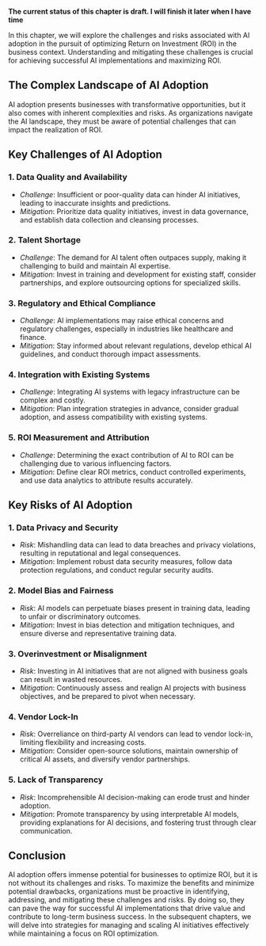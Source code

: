 **The current status of this chapter is draft. I will finish it later when I have time**

In this chapter, we will explore the challenges and risks associated with AI adoption in the pursuit of optimizing Return on Investment (ROI) in the business context. Understanding and mitigating these challenges is crucial for achieving successful AI implementations and maximizing ROI.

The Complex Landscape of AI Adoption
------------------------------------

AI adoption presents businesses with transformative opportunities, but it also comes with inherent complexities and risks. As organizations navigate the AI landscape, they must be aware of potential challenges that can impact the realization of ROI.

Key Challenges of AI Adoption
-----------------------------

### 1. **Data Quality and Availability**

* *Challenge*: Insufficient or poor-quality data can hinder AI initiatives, leading to inaccurate insights and predictions.
* *Mitigation*: Prioritize data quality initiatives, invest in data governance, and establish data collection and cleansing processes.

### 2. **Talent Shortage**

* *Challenge*: The demand for AI talent often outpaces supply, making it challenging to build and maintain AI expertise.
* *Mitigation*: Invest in training and development for existing staff, consider partnerships, and explore outsourcing options for specialized skills.

### 3. **Regulatory and Ethical Compliance**

* *Challenge*: AI implementations may raise ethical concerns and regulatory challenges, especially in industries like healthcare and finance.
* *Mitigation*: Stay informed about relevant regulations, develop ethical AI guidelines, and conduct thorough impact assessments.

### 4. **Integration with Existing Systems**

* *Challenge*: Integrating AI systems with legacy infrastructure can be complex and costly.
* *Mitigation*: Plan integration strategies in advance, consider gradual adoption, and assess compatibility with existing systems.

### 5. **ROI Measurement and Attribution**

* *Challenge*: Determining the exact contribution of AI to ROI can be challenging due to various influencing factors.
* *Mitigation*: Define clear ROI metrics, conduct controlled experiments, and use data analytics to attribute results accurately.

Key Risks of AI Adoption
------------------------

### 1. **Data Privacy and Security**

* *Risk*: Mishandling data can lead to data breaches and privacy violations, resulting in reputational and legal consequences.
* *Mitigation*: Implement robust data security measures, follow data protection regulations, and conduct regular security audits.

### 2. **Model Bias and Fairness**

* *Risk*: AI models can perpetuate biases present in training data, leading to unfair or discriminatory outcomes.
* *Mitigation*: Invest in bias detection and mitigation techniques, and ensure diverse and representative training data.

### 3. **Overinvestment or Misalignment**

* *Risk*: Investing in AI initiatives that are not aligned with business goals can result in wasted resources.
* *Mitigation*: Continuously assess and realign AI projects with business objectives, and be prepared to pivot when necessary.

### 4. **Vendor Lock-In**

* *Risk*: Overreliance on third-party AI vendors can lead to vendor lock-in, limiting flexibility and increasing costs.
* *Mitigation*: Consider open-source solutions, maintain ownership of critical AI assets, and diversify vendor partnerships.

### 5. **Lack of Transparency**

* *Risk*: Incomprehensible AI decision-making can erode trust and hinder adoption.
* *Mitigation*: Promote transparency by using interpretable AI models, providing explanations for AI decisions, and fostering trust through clear communication.

Conclusion
----------

AI adoption offers immense potential for businesses to optimize ROI, but it is not without its challenges and risks. To maximize the benefits and minimize potential drawbacks, organizations must be proactive in identifying, addressing, and mitigating these challenges and risks. By doing so, they can pave the way for successful AI implementations that drive value and contribute to long-term business success. In the subsequent chapters, we will delve into strategies for managing and scaling AI initiatives effectively while maintaining a focus on ROI optimization.
